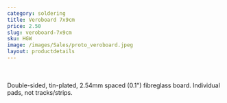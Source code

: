 ```yaml
---
category: soldering
title: Veroboard 7x9cm
price: 2.50
slug: veroboard-7x9cm
sku: HGW
image: /images/Sales/proto_veroboard.jpeg
layout: productdetails
---
```


<br><br>Double-sided, tin-plated, 2.54mm spaced (0.1") fibreglass board. Individual pads, not tracks/strips.
